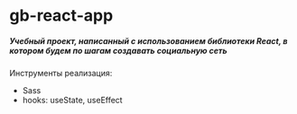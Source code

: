 # gb-react-app

##### Учебный проект, написанный с использованием библиотеки React, в котором будем по шагам создавать социальную сеть

Инструменты реализация: 

* Sass
* hooks: useState, useEffect
